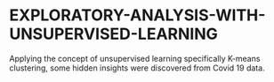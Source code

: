 # EXPLORATORY-ANALYSIS-WITH-UNSUPERVISED-LEARNING
Applying the concept of unsupervised learning specifically K-means clustering, some hidden insights were discovered from Covid 19 data.
